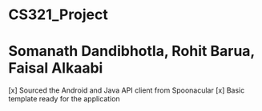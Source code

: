 # CS321_Project
# Somanath Dandibhotla, Rohit Barua, Faisal Alkaabi

[x] Sourced the Android and Java API client from Spoonacular
[x] Basic template ready for the application
